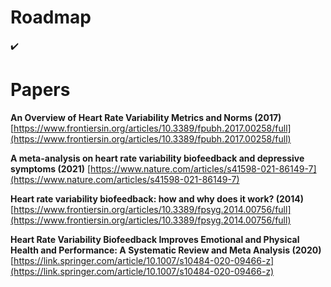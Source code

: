 # Roadmap

:heavy_check_mark: 


# Papers

**An Overview of Heart Rate Variability Metrics and Norms (2017)**
[https://www.frontiersin.org/articles/10.3389/fpubh.2017.00258/full](https://www.frontiersin.org/articles/10.3389/fpubh.2017.00258/full)

**A meta-analysis on heart rate variability biofeedback and depressive symptoms (2021)**
[https://www.nature.com/articles/s41598-021-86149-7](https://www.nature.com/articles/s41598-021-86149-7)

**Heart rate variability biofeedback: how and why does it work? (2014)**
[https://www.frontiersin.org/articles/10.3389/fpsyg.2014.00756/full](https://www.frontiersin.org/articles/10.3389/fpsyg.2014.00756/full)

**Heart Rate Variability Biofeedback Improves Emotional and Physical Health and Performance: A Systematic Review and Meta Analysis (2020)**
[https://link.springer.com/article/10.1007/s10484-020-09466-z](https://link.springer.com/article/10.1007/s10484-020-09466-z)
